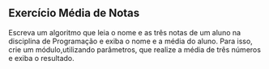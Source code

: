 ## Exercício Média de Notas
Escreva um algoritmo que leia o nome e as três notas de um aluno na disciplina de Programação e exiba o nome e a média do aluno. Para isso, crie um módulo,utilizando parâmetros, que realize a média de três números e exiba o resultado.